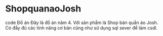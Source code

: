# ShopquanaoJosh
code Đồ án
Đây là đồ án năm 4. Với sản phẩm là Shop bán quần áo Josh. Có đầy đủ các tính năng cơ bản cũng như sử dụng sql sever để làm csdl.
